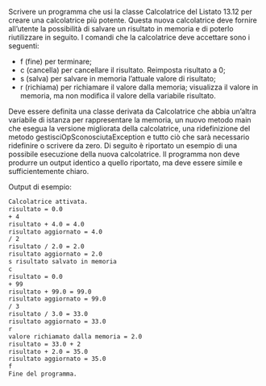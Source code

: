 Scrivere un programma che usi la classe Calcolatrice del Listato 13.12 per creare una calcolatrice più potente. Questa nuova calcolatrice deve fornire all’utente la possibilità di salvare un risultato in memoria e di poterlo riutilizzare in seguito. I comandi che la calcolatrice deve accettare sono i seguenti:

* f (fine) per terminare;
* c (cancella) per cancellare il risultato. Reimposta risultato a 0;
* s (salva) per salvare in memoria l’attuale valore di risultato;
* r (richiama) per richiamare il valore dalla memoria; visualizza il valore in memoria, ma non modifica il valore della variabile risultato.

Deve essere definita una classe derivata da Calcolatrice che abbia un’altra variabile di istanza per rappresentare la memoria, un nuovo metodo main che esegua la versione migliorata della calcolatrice, una ridefinizione del metodo gestisciOpSconosciutaException e tutto ciò che sarà necessario ridefinire o scrivere da zero. Di seguito è riportato un esempio di una possibile esecuzione della nuova calcolatrice. Il programma non deve produrre un output identico a quello riportato, ma deve essere simile e sufficientemente chiaro.

Output di esempio:
```bash
Calcolatrice attivata. 
risultato = 0.0 
+ 4 
risultato + 4.0 = 4.0 
risultato aggiornato = 4.0
/ 2 
risultato / 2.0 = 2.0
risultato aggiornato = 2.0
s risultato salvato in memoria
c
risultato = 0.0
+ 99
risultato + 99.0 = 99.0 
risultato aggiornato = 99.0 
/ 3 
risultato / 3.0 = 33.0 
risultato aggiornato = 33.0 
r 
valore richiamato dalla memoria = 2.0 
risultato = 33.0 + 2 
risultato + 2.0 = 35.0 
risultato aggiornato = 35.0 
f 
Fine del programma. 
```
